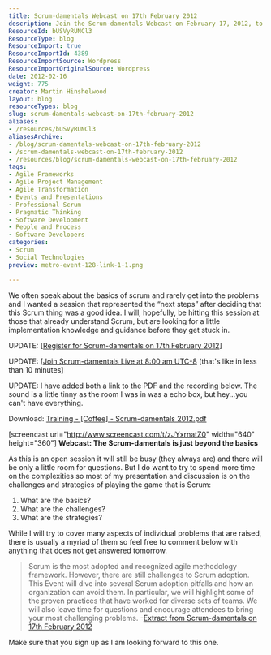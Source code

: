 ```yaml
---
title: Scrum-damentals Webcast on 17th February 2012
description: Join the Scrum-damentals Webcast on February 17, 2012, to explore advanced Scrum strategies, challenges, and proven practices for successful implementation.
ResourceId: bUSVyRUNCl3
ResourceType: blog
ResourceImport: true
ResourceImportId: 4389
ResourceImportSource: Wordpress
ResourceImportOriginalSource: Wordpress
date: 2012-02-16
weight: 775
creator: Martin Hinshelwood
layout: blog
resourceTypes: blog
slug: scrum-damentals-webcast-on-17th-february-2012
aliases:
- /resources/bUSVyRUNCl3
aliasesArchive:
- /blog/scrum-damentals-webcast-on-17th-february-2012
- /scrum-damentals-webcast-on-17th-february-2012
- /resources/blog/scrum-damentals-webcast-on-17th-february-2012
tags:
- Agile Frameworks
- Agile Project Management
- Agile Transformation
- Events and Presentations
- Professional Scrum
- Pragmatic Thinking
- Software Development
- People and Process
- Software Developers
categories:
- Scrum
- Social Technologies
preview: metro-event-128-link-1-1.png

---
```

We often speak about the basics of scrum and rarely get into the problems and I wanted a session that represented the “next steps” after deciding that this Scrum thing was a good idea. I will, hopefully, be hitting this session at those that already understand Scrum, but are looking for a little implementation knowledge and guidance before they get stuck in.

UPDATE: \[[Register for Scrum-damentals on 17th February 2012](https://www.clicktoattend.com/invitation.aspx?code=158652)\]

UPDATE: \[[Join Scrum-damentals Live at 8:00 am UTC-8](https://meet.lync.com/northwestcadence/master/KL10PKYT) (that's like in less than 10 minutes\]

UPDATE: I have added both a link to the PDF and the recording below. The sound is a little tinny as the room I was in was a echo box, but hey...you can't have everything.

Download: [Training - \[Coffee\] - Scrum-damentals 2012.pdf](https://www.sugarsync.com/pf/D057810_2499277_894932)

\[screencast url="http://www.screencast.com/t/zJYxrnatZ0" width="640" height="360"\] **Webcast: The Scrum-damentals is just beyond the basics**

As this is an open session it will still be busy (they always are) and there will be only a little room for questions. But I do want to try to spend more time on the complexities so most of my presentation and discussion is on the challenges and strategies of playing the game that is Scrum:

1. What are the basics?
2. What are the challenges?
3. What are the strategies?

While I will try to cover many aspects of individual problems that are raised, there is usually a myriad of them so feel free to comment below with anything that does not get answered tomorrow.

> Scrum is the most adopted and recognized agile methodology framework. However, there are still challenges to Scrum adoption. This Event will dive into several Scrum adoption pitfalls and how an organization can avoid them. In particular, we will highlight some of the proven practices that have worked for diverse sets of teams. We will also leave time for questions and encourage attendees to bring your most challenging problems. -[Extract from Scrum-damentals on 17th February 2012](https://www.clicktoattend.com/invitation.aspx?code=158652)

Make sure that you sign up as I am looking forward to this one.
